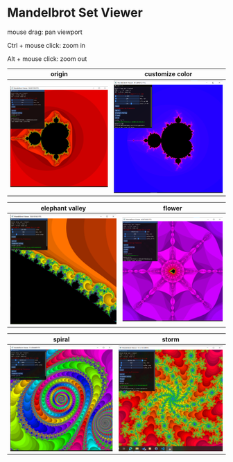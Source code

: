 # Mandelbrot Set Viewer

mouse drag: pan viewport

Ctrl + mouse click: zoom in

Alt + mouse click: zoom out


| origin               | customize color             |
| ---------------------- | ---------------------- |
| ![origin](./screenshot_origin.png) | ![customize color](./screenshot_color_shift.png) |

| elephant valley             | flower               |
| ---------------------- | ---------------------- |
| ![elephant valley](./screenshot_elephant_valley.png) | ![dog](./screenshot_flower.png) |

| spiral             | storm               |
| ---------------------- | ---------------------- |
| ![spiral](./screenshot_spiral.png) | ![storm](./screenshot_storm.png) |